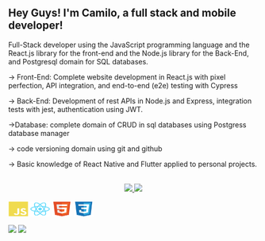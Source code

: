 ## Hey Guys! I'm Camilo, a full stack and mobile developer!
Full-Stack developer using the JavaScript programming language and the React.js library for the front-end and the Node.js library for the Back-End, and Postgresql domain for SQL databases.

-> Front-End: Complete website development in React.js with pixel perfection, API integration, and end-to-end (e2e) testing with Cypress

-> Back-End: Development of rest APIs in Node.js and Express, integration tests with jest, authentication using JWT.

->Database: complete domain of CRUD in sql databases using Postgress database manager

-> code versioning domain using git and github

-> Basic knowledge of React Native and Flutter applied to personal projects.

 
<br>
<div align="center">
 <a href="https://github.com/camilocoelhogomes">
  <img height="150em" src="https://github-readme-stats.vercel.app/api?username=camilocoelhogomes&show_icons=true&theme=dark&include_all_commits=true&count_private=true"/>
  <img height="150em" src="https://github-readme-stats.vercel.app/api/top-langs/?username=camilocoelhogomes&layout=compact&langs_count=7&theme=dark"/>
 </a>
</div>

 <div style="display: inline_block"><br>
  <img align="center" alt="Rafa-Js" height="30" width="40" src="https://raw.githubusercontent.com/devicons/devicon/master/icons/javascript/javascript-plain.svg">
  <img align="center" alt="Rafa-React" height="30" width="40" src="https://raw.githubusercontent.com/devicons/devicon/master/icons/react/react-original.svg">
  <img align="center" alt="Rafa-HTML" height="30" width="40" src="https://raw.githubusercontent.com/devicons/devicon/master/icons/html5/html5-original.svg">
  <img align="center" alt="Rafa-CSS" height="30" width="40" src="https://raw.githubusercontent.com/devicons/devicon/master/icons/css3/css3-original.svg">
</div>
  <br>
  <a href = "mailto:camilo.coelho.gomes@gmail.com"><img src="https://img.shields.io/badge/-Gmail-%23333?style=for-the-badge&logo=gmail&logoColor=white" target="_blank"></a>
  <a href="https://www.linkedin.com/in/camilocoelhogomes/" target="_blank"><img src="https://img.shields.io/badge/-LinkedIn-%230077B5?style=for-the-badge&logo=linkedin&logoColor=white" target="_blank"></a>  
</div>
